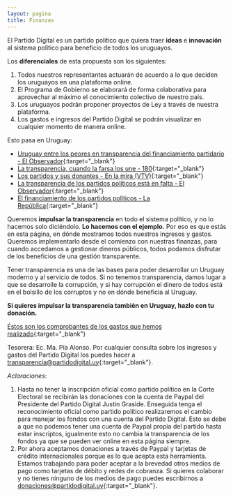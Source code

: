 ```yaml
---
layout: pagina
title: Finanzas
---
```


El Partido Digital es un partido político que quiera traer **ideas** e **innovación** al sistema político para
beneficio de todos los uruguayos.

Los **diferenciales** de esta propuesta son los siguientes:

1. Todos nuestros representantes actuarán de acuerdo a lo que deciden los uruguayos en una plataforma online.
2. El Programa de Gobierno se elaborará de forma colaborativa para aprovechar al máximo el conocimiento colectivo de
nuestro país.
3. Los uruguayos podrán proponer proyectos de Ley a través de nuestra plataforma.
4. Los gastos e ingresos del Partido Digital se podrán visualizar en cualquier momento de manera online.

Esto pasa en Uruguay:

* [Uruguay entre los peores en transparencia del financiamiento partidario - El Observador]{:target="_blank"}
* [La transparencia, cuando la farsa los une - 180]{:target="_blank"}
* [Los partidos y sus donantes - En la mira (VTV)]{:target="_blank"}
* [La transparencia de los partidos políticos está en falta - El Observador]{:target="_blank"}
* [El financiamiento de los partidos políticos - La República]{:target="_blank"}

Queremos **impulsar la transparencia** en todo el sistema político, y no lo hacemos solo diciéndolo. **Lo hacemos con
el ejemplo.** Por eso es que estás en esta página, en dónde mostramos todos nuestros ingresos y gastos. Queremos
implementarlo desde el comienzo con nuestras finanzas, para cuando accedamos a gestionar dineros públicos, todos podamos
disfrutar de los beneficios de una gestión transparente.

Tener transparencia es una de las bases para poder desarrollar un Uruguay moderno y al servicio de todos. Si no tenemos
transparencia, damos lugar a que se desarrolle la corrupción, y si hay corrupción el dinero de todos está en el bolsillo
de los corruptos y no en dónde beneficia al Uruguay.

**Si quieres impulsar la transparencia también en Uruguay, hazlo con tu donación.**

[Éstos son los comprobantes de los gastos que hemos realizado]{:target="_blank"}

Tesorera: Ec. Ma. Pía Alonso. Por cualquier consulta sobre los ingresos y gastos del Partido Digital los puedes hacer a
[transparencia@partidodigital.uy]{:target="_blank"}.

*Aclaraciones*:

1. Hasta no tener la inscripción oficial como partido político en la Corte Electoral se recibirán las donaciones con la
cuenta de Paypal del Presidente del Partido Digital Justin Graside. Enseguida tenga el reconocimiento oficial como
partido político realizaremos el cambio para manejar los fondos con una cuenta del Partido Digital. Esto se debe a que
no podemos tener una cuenta de Paypal propia del partido hasta estar inscriptos, igualmente esto no cambia la
transparencia de los fondos ya que se pueden ver online en esta página siempre.
2. Por ahora aceptamos donaciones a través de Paypal y tarjetas de crédito internacionales porque es lo que acepta esta
herramienta. Estamos trabajando para poder aceptar a la brevedad otros medios de pago como tarjetas de débito y redes
de cobranza. Si quieres colaborar y no tienes ninguno de los medios de pago puedes escribirnos a
[donaciones@partidodigital.uy]{:target="_blank"}.

[Uruguay entre los peores en transparencia del financiamiento partidario - El Observador]: http://www.elobservador.com.uy/uruguay-los-peores-transparencia-del-financiamiento-partidario-n664255
[La transparencia, cuando la farsa los une - 180]: http://www.180.com.uy/articulo/62858_la-transparencia-cuando-la-farsa-los-une
[Los partidos y sus donantes - En la mira (VTV)]: https://www.youtube.com/watch?v=6e02oIWnjdc
[La transparencia de los partidos políticos está en falta - El Observador]: http://www.elobservador.com.uy/la-transparencia-los-partidos-politicos-esta-falta-n675319
[El financiamiento de los partidos políticos - La República]: http://www.republica.com.uy/el-financiamiento-de-los-partidos-politicos/482656/
[Éstos son los comprobantes de los gastos que hemos realizado]: https://drive.google.com/folderview?id=0B3R8q4ezG6vOTXFUWTlLcEd6SVE&usp=sharing
[transparencia@partidodigital.uy]: mailto:transparencia@partidodigital.uy
[donaciones@partidodigital.uy]: mailto:donaciones@partidodigital.uy
